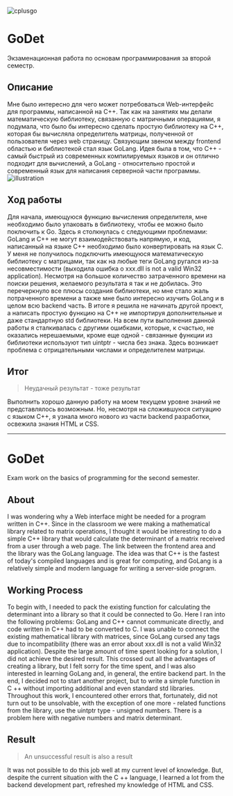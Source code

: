![cplusgo](https://user-images.githubusercontent.com/62110361/175657654-c564061e-6ed1-4375-acd7-246b82b95e5d.png)

# GoDet
Экзаменационная работа по основам программирования за второй семестр.

## Описание
Мне было интересно для чего может потребоваться Web-интерфейс для программы, написанной на C++.
Так как на занятиях мы делали математическую библиотеку, связанную с матричными операциями, я подумала, что было бы интересно сделать
простую библиотеку на C++, которая бы вычисляла определитель матрицы, полученной от пользователя через web страницу. 
Связующим звеном между frontend областью и библиотекой стал язык GoLang.
Идея была в том, что C++ - самый быстрый из современных компилируемых языков и он отлично подходит для вычислений, 
а GoLang - относительно простой и современный язык для написания серверной части программы.
![illustration](https://user-images.githubusercontent.com/62110361/175657637-c6d45cd6-de1b-4d8f-aced-591352019434.png)

## Ход работы
Для начала, имеющуюся функцию вычисления определителя, мне необходимо было упаковать в библиотеку, чтобы ее можно было поключить к Go.
Здесь я столкнулась с следующими проблемами: GoLang и C++ не могут взаимодействовать напрямую, и код, написанный на языке C++ необходимо было конвертировать на язык C.
У меня не получилось подключить имеющуюся математическую библиотеку с матрицами, так как на любые теги <include> GoLang ругался из-за несовместимости
(выходила ошибка о xxx.dll is not a valid Win32 application).
Несмотря на большое количество затраченного времени на поиски решения, желаемого результата я так и не добилась.
Это перечеркнуло все плюсы создания библиотеки, но мне стало жаль потраченного времени а также мне было интересно изучить GoLang и в целом всю backend часть.
В итоге я решила не начинать другой проект, а написать простую функцию на C++ не импортируя дополнительные и даже стандартную std библиотеки.
На всем пути выполнения данной работы я сталкивалась с другими ошибками, которые, к счастью, не оказались нерешаемыми, кроме еще одной - связанные функции
из библиотеки используют тип uintptr - числа без знака. Здесь возникает проблема с отрицательными числами и определителем матрицы.
  
## Итог
> Неудачный результат - тоже результат

Выполнить хорошо данную работу на моем текущем уровне знаний не представлялось возможным.
Но, несмотря на сложившуюся ситуацию с языком C++, я узнала много нового из части backend разработки, освежила знания HTML и CSS.
  
---
  
# GoDet
Exam work on the basics of programming for the second semester.
  
## About
I was wondering why a Web interface might be needed for a program written in C++.
Since in the classroom we were making a mathematical library related to matrix operations, I thought it would be interesting to do
a simple C++ library that would calculate the determinant of a matrix received from a user through a web page.
The link between the frontend area and the library was the GoLang language.
The idea was that C++ is the fastest of today's compiled languages and is great for computing,
and GoLang is a relatively simple and modern language for writing a server-side program.
  
## Working Process
To begin with, I needed to pack the existing function for calculating the determinant into a library so that it could be connected to Go.
Here I ran into the following problems: GoLang and C++ cannot communicate directly, and code written in C++ had to be converted to C.
I was unable to connect the existing mathematical library with matrices, since GoLang cursed any <include> tags due to incompatibility
(there was an error about xxx.dll is not a valid Win32 application).
Despite the large amount of time spent looking for a solution, I did not achieve the desired result.
This crossed out all the advantages of creating a library, but I felt sorry for the time spent, and I was also interested in learning GoLang and, in general, the entire backend part.
In the end, I decided not to start another project, but to write a simple function in C ++ without importing additional and even standard std libraries.
Throughout this work, I encountered other errors that, fortunately, did not turn out to be unsolvable, with the exception of one more - related functions
from the library, use the uintptr type - unsigned numbers. There is a problem here with negative numbers and matrix determinant.
  
## Result
> An unsuccessful result is also a result
  
It was not possible to do this job well at my current level of knowledge.
But, despite the current situation with the C ++ language, I learned a lot from the backend development part, refreshed my knowledge of HTML and CSS.

  

